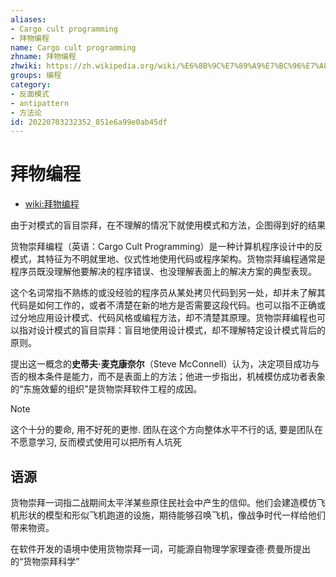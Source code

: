 ```yaml
---
aliases:
- Cargo cult programming
- 拜物编程
name: Cargo cult programming
zhname: 拜物编程
zhwiki: https://zh.wikipedia.org/wiki/%E6%8B%9C%E7%89%A9%E7%BC%96%E7%A8%8B
groups: 编程
category:
- 反面模式
- antipattern
- 方法论
id: 20220703232352_851e6a99e0ab45df
---
```


# 拜物编程

* [wiki:拜物编程](https://zh.wikipedia.org/wiki/%E6%8B%9C%E7%89%A9%E7%BC%96%E7%A8%8B)

由于对模式的盲目崇拜，在不理解的情况下就使用模式和方法，企图得到好的结果

货物崇拜编程（英语：Cargo Cult Programming）是一种计算机程序设计中的反模式，其特征为不明就里地、仪式性地使用代码或程序架构。货物崇拜编程通常是程序员既没理解他要解决的程序错误、也没理解表面上的解决方案的典型表现。

这个名词常指不熟练的或没经验的程序员从某处拷贝代码到另一处，却并未了解其代码是如何工作的，或者不清楚在新的地方是否需要这段代码。也可以指不正确或过分地应用设计模式、代码风格或编程方法，却不清楚其原理。货物崇拜编程也可以指对设计模式的盲目崇拜：盲目地使用设计模式，却不理解特定设计模式背后的原则。

提出这一概念的**史蒂夫·麦克康奈尔**（Steve McConnell）认为，决定项目成功与否的根本条件是能力，而不是表面上的方法；他进一步指出，机械模仿成功者表象的“东施效颦的组织”是货物崇拜软件工程的成因。

> [!NOTE]
> 这个十分的要命, 用不好死的更惨.
> 团队在这个方向整体水平不行的话, 要是团队在不愿意学习, 反而模式使用可以把所有人坑死

## 语源

货物崇拜一词指二战期间太平洋某些原住民社会中产生的信仰。他们会建造模仿飞机形状的模型和形似飞机跑道的设施，期待能够召唤飞机，像战争时代一样给他们带来物资。

在软件开发的语境中使用货物崇拜一词，可能源自物理学家理查德·费曼所提出的“货物崇拜科学”

